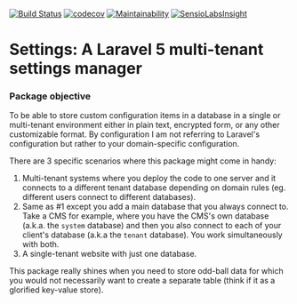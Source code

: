 [![Build Status](https://travis-ci.org/poisa/Settings.svg?branch=master)](https://travis-ci.org/poisa/Settings) 
[![codecov](https://codecov.io/gh/poisa/Settings/branch/master/graph/badge.svg)](https://codecov.io/gh/poisa/Settings)
[![Maintainability](https://api.codeclimate.com/v1/badges/2facfc8aaea8faeb5e45/maintainability)](https://codeclimate.com/github/poisa/Settings/maintainability)
[![SensioLabsInsight](https://insight.sensiolabs.com/projects/afb3c332-6fc9-4329-a933-2b7c244f467d/small.png)](https://insight.sensiolabs.com/projects/afb3c332-6fc9-4329-a933-2b7c244f467d) 

# Settings: A Laravel 5 multi-tenant settings manager

### Package objective
To be able to store custom configuration items in a database in a single or multi-tenant environment either in plain text, encrypted form, or any other customizable format. By configuration I am not referring to Laravel's configuration but rather to your domain-specific configuration. 

There are 3 specific scenarios where this package might come in handy:

1. Multi-tenant systems where you deploy the code to one server and it connects to a different tenant database depending on domain rules (eg. different users connect to different databases).
2. Same as #1 except you add a main database that you always connect to. Take a CMS for example, where you have the CMS's own database (a.k.a. the `system` database) and then you also connect to each of your client's database (a.k.a the `tenant` database). You work simultaneously with both.
3. A single-tenant website with just one database. 

This package really shines when you need to store odd-ball data for which you would not necessarily want to create a separate table (think if it as a glorified key-value store).

